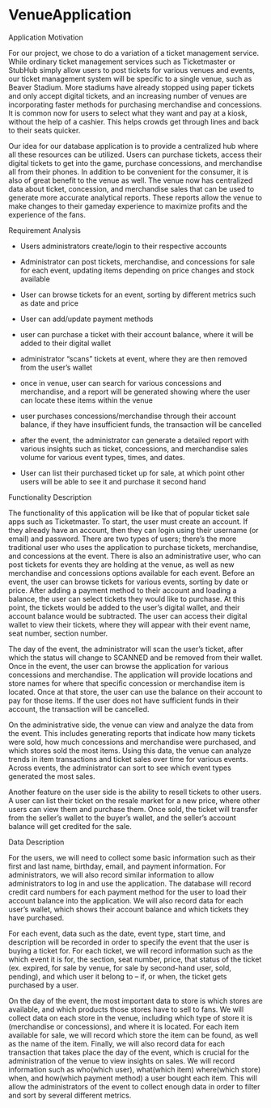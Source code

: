 # VenueApplication

Application Motivation 

For our project, we chose to do a variation of a ticket management service. While ordinary ticket management services such as Ticketmaster or StubHub simply allow users to post tickets for various venues and events, our ticket management system will be specific to a single venue, such as Beaver Stadium. More stadiums have already stopped using paper tickets and only accept digital tickets, and an increasing number of venues are incorporating faster methods for purchasing merchandise and concessions. It is common now for users to select what they want and pay at a kiosk, without the help of a cashier. This helps crowds get through lines and back to their seats quicker. 

Our idea for our database application is to provide a centralized hub where all these resources can be utilized. Users can purchase tickets, access their digital tickets to get into the game, purchase concessions, and merchandise all from their phones. In addition to be convenient for the consumer, it is also of great benefit to the venue as well. The venue now has centralized data about ticket, concession, and merchandise sales that can be used to generate more accurate analytical reports. These reports allow the venue to make changes to their gameday experience to maximize profits and the experience of the fans. 

 

Requirement Analysis 

- Users administrators create/login to their respective accounts 

- Administrator can post tickets, merchandise, and concessions for sale for each event, updating items depending on price changes and stock available 

- User can browse tickets for an event, sorting by different metrics such as date and price 

- User can add/update payment methods 

- user can purchase a ticket with their account balance, where it will be added to their digital wallet 

- administrator “scans” tickets at event, where they are then removed from the user’s wallet 

- once in venue, user can search for various concessions and merchandise, and a report will be generated showing where the user can locate these items within the venue 

- user purchases concessions/merchandise through their account balance, if they have insufficient funds, the transaction will be cancelled 

- after the event, the administrator can generate a detailed report with various insights such as ticket, concessions, and merchandise sales volume for various event types, times, and dates. 

- User can list their purchased ticket up for sale, at which point other users will be able to see it and purchase it second hand 

 

Functionality Description 

The functionality of this application will be like that of popular ticket sale apps such as Ticketmaster. To start, the user must create an account. If they already have an account, then they can login using their username (or email) and password. There are two types of users; there’s the more traditional user who uses the application to purchase tickets, merchandise, and concessions at the event. There is also an administrative user, who can post tickets for events they are holding at the venue, as well as new merchandise and concessions options available for each event. Before an event, the user can browse tickets for various events, sorting by date or price. After adding a payment method to their account and loading a balance, the user can select tickets they would like to purchase. At this point, the tickets would be added to the user’s digital wallet, and their account balance would be subtracted. The user can access their digital wallet to view their tickets, where they will appear with their event name, seat number, section number.  

The day of the event, the administrator will scan the user’s ticket, after which the status will change to SCANNED and be removed from their wallet. Once in the event, the user can browse the application for various concessions and merchandise. The application will provide locations and store names for where that specific concession or merchandise item is located. Once at that store, the user can use the balance on their account to pay for those items. If the user does not have sufficient funds in their account, the transaction will be cancelled. 

On the administrative side, the venue can view and analyze the data from the event. This includes generating reports that indicate how many tickets were sold, how much concessions and merchandise were purchased, and which stores sold the most items. Using this data, the venue can analyze trends in item transactions and ticket sales over time for various events. Across events, the administrator can sort to see which event types generated the most sales. 

Another feature on the user side is the ability to resell tickets to other users. A user can list their ticket on the resale market for a new price, where other users can view them and purchase them. Once sold, the ticket will transfer from the seller’s wallet to the buyer’s wallet, and the seller’s account balance will get credited for the sale. 

 

Data Description 

For the users, we will need to collect some basic information such as their first and last name, birthday, email, and payment information. For administrators, we will also record similar information to allow administrators to log in and use the application. The database will record credit card numbers for each payment method for the user to load their account balance into the application. We will also record data for each user’s wallet, which shows their account balance and which tickets they have purchased. 

For each event, data such as the date, event type, start time, and description will be recorded in order to specify the event that the user is buying a ticket for. For each ticket, we will record information such as the which event it is for, the section, seat number, price, that status of the ticket (ex. expired, for sale by venue, for sale by second-hand user, sold, pending), and which user it belong to – if, or when, the ticket gets purchased by a user. 

On the day of the event, the most important data to store is which stores are available, and which products those stores have to sell to fans. We will collect data on each store in the venue, including which type of store it is (merchandise or concessions), and where it is located. For each item available for sale, we will record which store the item can be found, as well as the name of the item. Finally, we will also record data for each transaction that takes place the day of the event, which is crucial for the administration of the venue to view insights on sales. We will record information such as who(which user), what(which item) where(which store) when, and how(which payment method) a user bought each item. This will allow the administrators of the event to collect enough data in order to filter and sort by several different metrics. 
